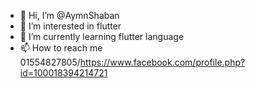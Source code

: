 - 👋 Hi, I’m @AymnShaban
- 👀 I’m interested in flutter 
- 🌱 I’m currently learning flutter language
- 📫 How to reach me 01554827805/https://www.facebook.com/profile.php?id=100018394214721
